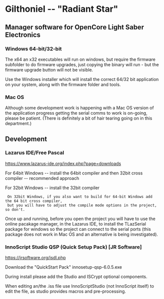 # Gilthoniel -- "Radiant Star"

## Manager software for OpenCore Light Saber Electronics

### Windows 64-bit/32-bit
The x64 an x32 executables will run on windows, but require the firmware subfolder
to do firmware upgrades, just copying the binary will run - but the firmware upgrade button
will not be visible.

Use the Windows installer which will install the correct 64/32 bit application on your system, along
with the firmware folder and tools.

### Mac OS
Although some development work is happening with a Mac OS version of the application 
progress getting the serial comms to work is on-going, please be patient. (There is definitely 
a bit of hair tearing going on in this department.)

## Development

### Lazarus IDE/Free Pascal
  https://www.lazarus-ide.org/index.php?page=downloads
  
  For 64bit Windows
  -- install the 64bit compiler and then 32bit cross compiler -- recommended approach
  
  For 32bit Windows
  -- install the 32bit compiler
  
     On 32bit Windows, if you also want to build for 64-bit Windows add the 64 bit cross compiler,
     but you will have to adjust the compile mode options in the project, so don't.

Once up and running, before you open the project you will have to use the online pacakage manager, 
in the Lazarus IDE, to install the TLazSerial package for windows so the project can connect to the 
serial ports (this package does not work in Mac OS and an alternative is being investigated).

### InnoScript Studio QSP (Quick Setup Pack) [JR Software]
  https://jrsoftware.org/isdl.php
  
  Download the "QuickStart Pack" innosetup-qsp-6.0.5.exe
  
  During install please add the Studio and ISCrypt optional components.
  
  When editing an/the .iss file use InnoScriptStudio (not InnoScript itself) to edit
  the file, as studio provides macros and pre-processing.
